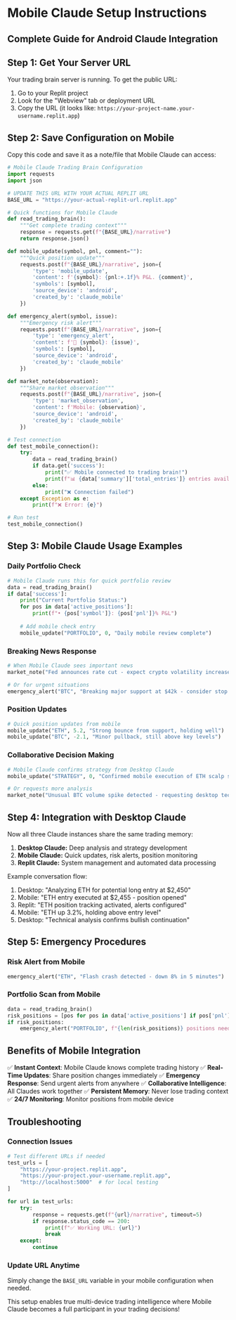 # Mobile Claude Setup Instructions
## Complete Guide for Android Claude Integration

## Step 1: Get Your Server URL

Your trading brain server is running. To get the public URL:

1. Go to your Replit project
2. Look for the "Webview" tab or deployment URL
3. Copy the URL (it looks like: `https://your-project-name.your-username.replit.app`)

## Step 2: Save Configuration on Mobile

Copy this code and save it as a note/file that Mobile Claude can access:

```python
# Mobile Claude Trading Brain Configuration
import requests
import json

# UPDATE THIS URL WITH YOUR ACTUAL REPLIT URL
BASE_URL = "https://your-actual-replit-url.replit.app"

# Quick functions for Mobile Claude
def read_trading_brain():
    """Get complete trading context"""
    response = requests.get(f"{BASE_URL}/narrative")
    return response.json()

def mobile_update(symbol, pnl, comment=""):
    """Quick position update"""
    requests.post(f"{BASE_URL}/narrative", json={
        'type': 'mobile_update',
        'content': f'{symbol}: {pnl:+.1f}% P&L. {comment}',
        'symbols': [symbol],
        'source_device': 'android',
        'created_by': 'claude_mobile'
    })

def emergency_alert(symbol, issue):
    """Emergency risk alert"""
    requests.post(f"{BASE_URL}/narrative", json={
        'type': 'emergency_alert',
        'content': f'🚨 {symbol}: {issue}',
        'symbols': [symbol],
        'source_device': 'android',
        'created_by': 'claude_mobile'
    })

def market_note(observation):
    """Share market observation"""
    requests.post(f"{BASE_URL}/narrative", json={
        'type': 'market_observation',
        'content': f'Mobile: {observation}',
        'source_device': 'android',
        'created_by': 'claude_mobile'
    })

# Test connection
def test_mobile_connection():
    try:
        data = read_trading_brain()
        if data.get('success'):
            print("✅ Mobile connected to trading brain!")
            print(f"📊 {data['summary']['total_entries']} entries available")
        else:
            print("❌ Connection failed")
    except Exception as e:
        print(f"❌ Error: {e}")

# Run test
test_mobile_connection()
```

## Step 3: Mobile Claude Usage Examples

### Daily Portfolio Check
```python
# Mobile Claude runs this for quick portfolio review
data = read_trading_brain()
if data['success']:
    print("Current Portfolio Status:")
    for pos in data['active_positions']:
        print(f"• {pos['symbol']}: {pos['pnl']}% P&L")
    
    # Add mobile check entry
    mobile_update("PORTFOLIO", 0, "Daily mobile review complete")
```

### Breaking News Response
```python
# When Mobile Claude sees important news
market_note("Fed announces rate cut - expect crypto volatility increase")

# Or for urgent situations
emergency_alert("BTC", "Breaking major support at $42k - consider stop losses")
```

### Position Updates
```python
# Quick position updates from mobile
mobile_update("ETH", 5.2, "Strong bounce from support, holding well")
mobile_update("BTC", -2.1, "Minor pullback, still above key levels")
```

### Collaborative Decision Making
```python
# Mobile Claude confirms strategy from Desktop Claude
mobile_update("STRATEGY", 0, "Confirmed mobile execution of ETH scalp strategy")

# Or requests more analysis
market_note("Unusual BTC volume spike detected - requesting desktop technical analysis")
```

## Step 4: Integration with Desktop Claude

Now all three Claude instances share the same trading memory:

1. **Desktop Claude:** Deep analysis and strategy development
2. **Mobile Claude:** Quick updates, risk alerts, position monitoring
3. **Replit Claude:** System management and automated data processing

Example conversation flow:
1. Desktop: "Analyzing ETH for potential long entry at $2,450"
2. Mobile: "ETH entry executed at $2,455 - position opened"
3. Replit: "ETH position tracking activated, alerts configured"
4. Mobile: "ETH up 3.2%, holding above entry level"
5. Desktop: "Technical analysis confirms bullish continuation"

## Step 5: Emergency Procedures

### Risk Alert from Mobile
```python
emergency_alert("ETH", "Flash crash detected - down 8% in 5 minutes")
```

### Portfolio Scan from Mobile
```python
data = read_trading_brain()
risk_positions = [pos for pos in data['active_positions'] if pos['pnl'] < -5]
if risk_positions:
    emergency_alert("PORTFOLIO", f"{len(risk_positions)} positions need attention")
```

## Benefits of Mobile Integration

✅ **Instant Context**: Mobile Claude knows complete trading history
✅ **Real-Time Updates**: Share position changes immediately
✅ **Emergency Response**: Send urgent alerts from anywhere
✅ **Collaborative Intelligence**: All Claudes work together
✅ **Persistent Memory**: Never lose trading context
✅ **24/7 Monitoring**: Monitor positions from mobile device

## Troubleshooting

### Connection Issues
```python
# Test different URLs if needed
test_urls = [
    "https://your-project.replit.app",
    "https://your-project.your-username.replit.app",
    "http://localhost:5000"  # for local testing
]

for url in test_urls:
    try:
        response = requests.get(f"{url}/narrative", timeout=5)
        if response.status_code == 200:
            print(f"✅ Working URL: {url}")
            break
    except:
        continue
```

### Update URL Anytime
Simply change the `BASE_URL` variable in your mobile configuration when needed.

This setup enables true multi-device trading intelligence where Mobile Claude becomes a full participant in your trading decisions!